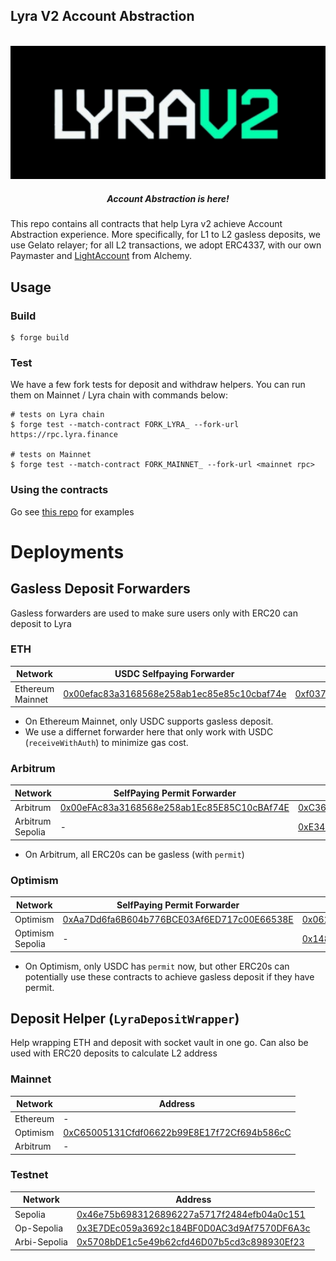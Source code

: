 ## Lyra V2 Account Abstraction

<div align="center">
  <p align='center'>
    <br>
    <img src='./imgs/lyrav2.png' alt='lyra' width="600" />
    <h5 align="center"> Account Abstraction is here! </h6>
</p> 
</div>

This repo contains all contracts that help Lyra v2 achieve Account Abstraction experience. 
More specifically, for L1 to L2 gasless deposits, we use Gelato relayer; for all L2 transactions, we adopt ERC4337, with our own Paymaster and [LightAccount](!https://github.com/alchemyplatform/light-account/blob/main/src/LightAccount.sol) from Alchemy. 

## Usage

### Build

```shell
$ forge build
```

### Test

We have a few fork tests for deposit and withdraw helpers. You can run them on Mainnet / Lyra chain with commands below:

```shell
# tests on Lyra chain
$ forge test --match-contract FORK_LYRA_ --fork-url https://rpc.lyra.finance

# tests on Mainnet 
$ forge test --match-contract FORK_MAINNET_ --fork-url <mainnet rpc>
```

### Using the contracts

Go see [this repo](https://github.com/antoncoding/lyra-aa-example) for examples


# Deployments

## Gasless Deposit Forwarders
Gasless forwarders are used to make sure users only with ERC20 can deposit to Lyra

### ETH
| Network | USDC Selfpaying Forwarder | USDC Sponsored Forwarder  |
| -------- | -------- | --- |
| Ethereum Mainnet     | [0x00efac83a3168568e258ab1ec85e85c10cbaf74e](https://etherscan.io/address/0x00efac83a3168568e258ab1ec85e85c10cbaf74e#code)    |  [0xf0372da389db728a3173a7b91c5cb4437a6319ea](https://etherscan.io/address/0xf0372da389db728a3173a7b91c5cb4437a6319ea)|

* On Ethereum Mainnet, only USDC supports gasless deposit.
* We use a differnet forwarder here that only work with USDC (`receiveWithAuth`) to minimize gas cost.

### Arbitrum

| Network | SelfPaying Permit Forwarder | Sponsored Permit Forwarder  |
| -------- | -------- | --- |
| Arbitrum     | [0x00eFAc83a3168568e258ab1Ec85E85C10cBAf74E](https://arbiscan.io/address/0x00eFAc83a3168568e258ab1Ec85E85C10cBAf74E)     | [0xC3621651c550F3c1BC146ffAe0975a566423Da17](https://arbiscan.io/address/0xC3621651c550F3c1BC146ffAe0975a566423Da17) |
| Arbitrum Sepolia | - | [0xE3436F0F982fbbAf88f28DACE9b36a85c97aECdE](https://sepolia.arbiscan.io/address/0xE3436F0F982fbbAf88f28DACE9b36a85c97aECdE) |

* On Arbitrum, all ERC20s can be gasless (with `permit`)

 ### Optimism
| Network | SelfPaying Permit Forwarder | Sponsored Permit Forwarder  |
| -------- | -------- | --- |
| Optimism     |   [0xAa7Dd6fa6B604b776BCE03Af6ED717c00E66538E](https://optimistic.etherscan.io/address/0xAa7Dd6fa6B604b776BCE03Af6ED717c00E66538E#code)   | [0x062B67001A6dd9FC6Aa1CFB9c246AcfFC4BfAdC5](https://optimistic.etherscan.io/address/0x062B67001A6dd9FC6Aa1CFB9c246AcfFC4BfAdC5#code) |
| Optimism Sepolia | - | [0x1480Cfe30213b134f757757d328949AAe406eA33](https://sepolia-optimistic.etherscan.io/address/0x1480Cfe30213b134f757757d328949AAe406eA33#code) |


* On Optimism, only USDC has `permit` now, but other ERC20s can potentially use these contracts to achieve gasless deposit if they have permit.


## Deposit Helper (`LyraDepositWrapper`)

Help wrapping ETH and deposit with socket vault in one go. Can also be used with ERC20 deposits to calculate L2 address


### Mainnet
| Network | Address | 
| -------- | -------- | 
| Ethereum     | -    |
| Optimism     | [0xC65005131Cfdf06622b99E8E17f72Cf694b586cC](https://optimistic.etherscan.io/address/0xC65005131Cfdf06622b99E8E17f72Cf694b586cC#code)     |
| Arbitrum     | -     |

### Testnet
| Network | Address | 
| -------- | -------- | 
| Sepolia     | [0x46e75b6983126896227a5717f2484efb04a0c151](https://sepolia.etherscan.io/address/0x46e75b6983126896227a5717f2484efb04a0c151#readContract)     |
| Op-Sepolia     | [0x3E7DEc059a3692c184BF0D0AC3d9Af7570DF6A3c](https://sepolia-optimistic.etherscan.io/address/0x3E7DEc059a3692c184BF0D0AC3d9Af7570DF6A3c#code)  |
| Arbi-Sepolia     | [0x5708bDE1c5e49b62cfd46D07b5cd3c898930Ef23](https://sepolia.arbiscan.io/address/0x5708bDE1c5e49b62cfd46D07b5cd3c898930Ef23#readContract)     |


